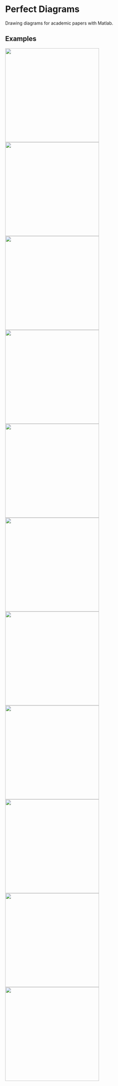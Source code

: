 # Perfect Diagrams
Drawing diagrams for academic papers with Matlab.

## Examples
<div style="float:center">
    <img src="https://github.com/jiayunz/Perfect_Diagrams/blob/master/figures/example_1.png"  width="300">
    <img src="https://github.com/jiayunz/Perfect_Diagrams/blob/master/figures/example_2.png" width="300">
    <img src="https://github.com/jiayunz/Perfect_Diagrams/blob/master/figures/example_3.png" width="300"/>
</div>

<div style="float:center">
    <img src="https://github.com/jiayunz/Perfect_Diagrams/blob/master/figures/example_4.png"  width="300">
    <img src="https://github.com/jiayunz/Perfect_Diagrams/blob/master/figures/example_5.png" width="300">
    <img src="https://github.com/jiayunz/Perfect_Diagrams/blob/master/figures/example_6.png" width="300"/>
</div>

<div style="float:center">
    <img src="https://github.com/jiayunz/Perfect_Diagrams/blob/master/figures/example_7.png"  width="300">
    <img src="https://github.com/jiayunz/Perfect_Diagrams/blob/master/figures/example_8.png" width="300">
    <img src="https://github.com/jiayunz/Perfect_Diagrams/blob/master/figures/example_9.png" width="300"/>
</div>

<div style="float:center">
    <img src="https://github.com/jiayunz/Perfect_Diagrams/blob/master/figures/example_10.png"  width="300">
    <img src="https://github.com/jiayunz/Perfect_Diagrams/blob/master/figures/example_11.png" width="300"/>
</div>